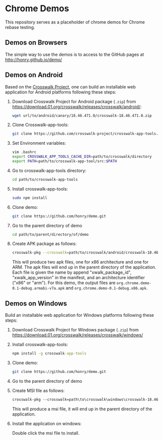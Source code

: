 # Chrome Demos

This repository serves as a placeholder of chrome demos for Chrome rebase testing.

## Demos on Browsers

The simple way to use the demos is to access to the GitHub pages at
http://honry.github.io/demo/

## Demos on Android

Based on the [Crosswalk Project](https://crosswalk-project.org/), one can build
an installable web application for Android platforms following these steps:

1. Download Crosswalk Project for Android package (`.zip`) from
   https://download.01.org/crosswalk/releases/crosswalk/android/:

   ```sh
   wget url/to/android/canary/18.46.471.0/crosswalk-18.46.471.0.zip
   ```

2. Clone Crosswalk-app-tools:

   ```sh
   git clone https://github.com/crosswalk-project/crosswalk-app-tools.git
   ```

3. Set Environment variables:

   ```sh
   vim .bashrc
   export CROSSWALK_APP_TOOLS_CACHE_DIR=path/to/crosswalk/directory
   export PATH=path/to/crosswalk-app-tool/src:$PATH
   ```

4. Go to crosswalk-app-tools directory:

   ```sh
   cd path/to/crosswalk-app-tools
   ```

5. Install crosswalk-app-tools:

   ```sh
   sudo npm install
   ```

6. Clone demo:

   ```sh
   git clone https://github.com/honry/demo.git
   ```

7. Go to the parent directory of demo

   ```sh
   cd path/to/parent/directory/of/demo
   ```

8. Create APK package as follows:

   ```sh
   crosswalk-pkg --crosswalk=path/to/crosswalk/android/crosswalk-18.46.471.0.zip demo/
   ```

   This will produce two apk files, one for x86 architecture and one for ARM.
   The apk files will end up in the parent directory of the application.
   Each file is given the name by append "xwalk_package_id", "xwalk_app_version" in the
   manifest, and an architecture identifier ("x86" or "arm"). For this demo, the output
   files are `org.chrome.demo-0.1-debug.armabi-v7a.apk` and
   `org.chrome.demo-0.1-debug.x86.apk`.

## Demos on Windows

Build an installable web application for Windows platforms following these steps:

1. Download Crosswalk Project for Windows package (`.zip`) from
   https://download.01.org/crosswalk/releases/crosswalk/windows/

2. Install crosswalk-app-tools:

   ```cmd
   npm install -g crosswalk-app-tools
   ```

3. Clone demo:

   ```sh
   git clone https://github.com/honry/demo.git
   ```

4. Go to the parent directory of demo

5. Create MSI file as follows:

   ```cmd
   crosswalk-pkg --crosswalk=path\to\crosswalk\windows\crosswalk-18.46.468.0.zip --platforms=windows demo\
   ```

   This will produce a msi file, it will end up in the parent directory of the application.

6. Install the application on windows:

   Double click the msi file to install.
